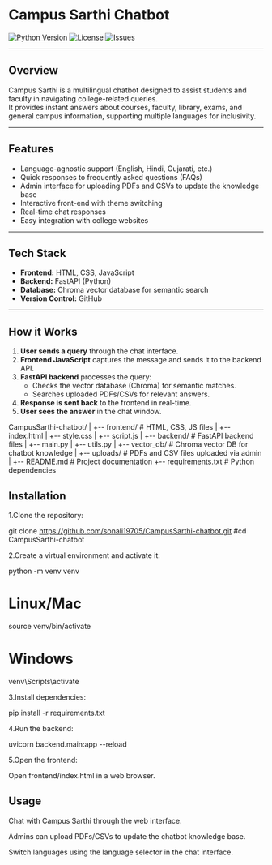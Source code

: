 # Campus Sarthi Chatbot

[![Python Version](https://img.shields.io/badge/python-3.11-blue.svg)](https://www.python.org/)
[![License](https://img.shields.io/badge/license-MIT-green.svg)](LICENSE)
[![Issues](https://img.shields.io/github/issues/sonali19705/CampusSarthi-chatbot)](https://github.com/sonali19705/CampusSarthi-chatbot/issues)

---

## Overview
Campus Sarthi is a multilingual chatbot designed to assist students and faculty in navigating college-related queries.  
It provides instant answers about courses, faculty, library, exams, and general campus information, supporting multiple languages for inclusivity.

---

## Features
- Language-agnostic support (English, Hindi, Gujarati, etc.)
- Quick responses to frequently asked questions (FAQs)
- Admin interface for uploading PDFs and CSVs to update the knowledge base
- Interactive front-end with theme switching
- Real-time chat responses
- Easy integration with college websites

---

## Tech Stack
- **Frontend:** HTML, CSS, JavaScript
- **Backend:** FastAPI (Python)
- **Database:** Chroma vector database for semantic search
- **Version Control:** GitHub

---

## How it Works

1. **User sends a query** through the chat interface.
2. **Frontend JavaScript** captures the message and sends it to the backend API.
3. **FastAPI backend** processes the query:
   - Checks the vector database (Chroma) for semantic matches.
   - Searches uploaded PDFs/CSVs for relevant answers.
4. **Response is sent back** to the frontend in real-time.
5. **User sees the answer** in the chat window.

CampusSarthi-chatbot/
|
+-- frontend/ # HTML, CSS, JS files
| +-- index.html
| +-- style.css
| +-- script.js
|
+-- backend/ # FastAPI backend files
| +-- main.py
| +-- utils.py
|
+-- vector_db/ # Chroma vector DB for chatbot knowledge
|
+-- uploads/ # PDFs and CSV files uploaded via admin
|
+-- README.md # Project documentation
+-- requirements.txt # Python dependencies

## Installation

1.Clone the repository:

git clone https://github.com/sonali19705/CampusSarthi-chatbot.git
#cd CampusSarthi-chatbot

2.Create a virtual environment and activate it:

python -m venv venv
# Linux/Mac
source venv/bin/activate
# Windows
venv\Scripts\activate

3.Install dependencies:

pip install -r requirements.txt

4.Run the backend:

uvicorn backend.main:app --reload

5.Open the frontend:

Open frontend/index.html in a web browser.

## Usage

Chat with Campus Sarthi through the web interface.

Admins can upload PDFs/CSVs to update the chatbot knowledge base.

Switch languages using the language selector in the chat interface.